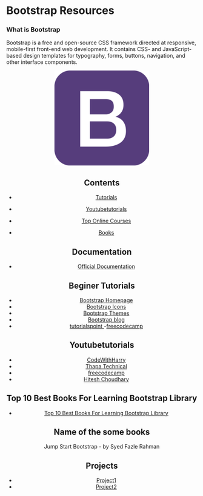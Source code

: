 # Bootstrap Resources
### What is Bootstrap
Bootstrap is a free and open-source CSS framework directed at responsive, mobile-first front-end web development. It contains CSS- and JavaScript-based design templates for typography, forms, buttons, navigation, and other interface components. 

<div align="center">
	<code><img height="250" src="https://raw.githubusercontent.com/github/explore/80688e429a7d4ef2fca1e82350fe8e3517d3494d/topics/bootstrap/bootstrap.png"></code>
</div>
<div align="center">

## Contents

- [Tutorials](#beginer-tutorials)<br/> 

- [ Youtubetutorials](#beginer-tutorials)<br/> 

- [Top  Online Courses](#beginer-tutorials)<br/> 

- [Books](#beginer-tutorials)<br/> 

## Documentation
- [Official Documentation](https://getbootstrap.com/docs/4.5/getting-started/introduction/)

## Beginer Tutorials
- [Bootstrap Homepage ](https://getbootstrap.com/)
- [Bootstrap Icons ](https://icons.getbootstrap.com/)
- [Bootstrap Themes  ](https://themes.getbootstrap.com/)
- [Bootstrap blog  ](https://blog.getbootstrap.com/)
- [tutorialspoint ](https://www.tutorialspoint.com/bootstrap/index.htm)
-[freecodecamp](https://www.freecodecamp.org/news/tag/bootstrap-4/)

## Youtubetutorials
-  [CodeWithHarry](https://www.youtube.com/watch?v=vpAJ0s5S2t0&t=1464s)
-  [Thapa Technical](https://www.youtube.com/watch?v=Qb8DLdSYBAo) 
-  [freecodecamp](https://www.youtube.com/watch?v=RyTRgQ7k6QE) 
-  [Hitesh Choudhary](https://www.youtube.com/watch?v=hpM-hj2SV1Q)

## Top 10 Best Books For Learning Bootstrap Library
-  [ Top 10 Best Books For Learning  Bootstrap Library](https://whatpixel.com/top-10-bootstrap-books/)

## Name of the some books
Jump Start Bootstrap - by Syed Fazle Rahman

## Projects
-  [Project1](https://www.youtube.com/watch?v=o5vKJmqXO_g) 
-  [Project2](https://www.youtube.com/watch?v=Qb8DLdSYBAo&t=2s) 



